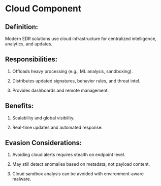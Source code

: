 # Cloud Component

## Definition:

Modern EDR solutions use cloud infrastructure for centralized intelligence, analytics, and updates.

## Responsibilities:

1) Offloads heavy processing (e.g., ML analysis, sandboxing).

2) Distributes updated signatures, behavior rules, and threat intel.

3) Provides dashboards and remote management.

## Benefits:

1) Scalability and global visibility.

2) Real-time updates and automated response.

## Evasion Considerations:

1) Avoiding cloud alerts requires stealth on endpoint level.

2) May still detect anomalies based on metadata, not payload content.

3) Cloud sandbox analysis can be avoided with environment-aware malware.

